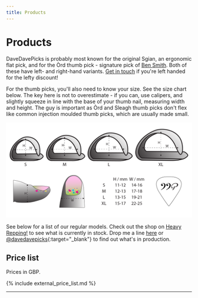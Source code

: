 ```yaml
---
title: Products
---
```

# Products

DaveDavePicks is probably most known for the original Sgian, an ergonomic flat pick, and for the Òrd thumb pick - signature pick of [Ben Smith](https://bensmithguitar.com/). Both of these have left- and right-hand variants. [Get in touch](contact.md) if you're left handed for the lefty discount! 

For the thumb picks, you'll also need to know your size. See the size chart below. The key here is not to overestimate - if you can, use calipers, and slightly squeeze in line with the base of your thumb nail, measuring width and height. The guy is important as Òrd and Sleagh thumb picks don't flex like common injection moulded thumb picks, which are usually made small. 

![Thumb pick size guide](/assets/img/thumb_pick_size_guide.png "Thumb pick size guide")

See below for a list of our regular models. Check out the shop on [Heavy Repping!](https://www.heavyrepping.com/shop/store/davedavepicks) to see what is currently in stock. Drop me a line [here](contact.md) or [@davedavepicks](https://www.instagram.com/davedavepicks/){:target="_blank"} to find out what's in production.

## Price list
Prices in GBP.

{% include external_price_list.md %}

---